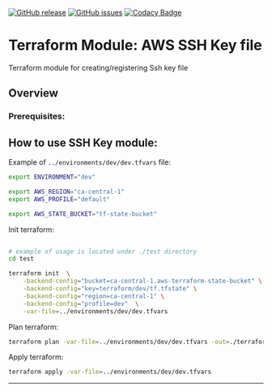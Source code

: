 [![GitHub release](https://img.shields.io/github/release/OlegGorj/tf-modules-aws-key-pair.svg)](https://github.com/OlegGorj/tf-modules-aws-key-pair/releases)
[![GitHub issues](https://img.shields.io/github/issues/OlegGorj/tf-modules-aws-key-pair.svg)](https://github.com/OlegGorj/tf-modules-aws-key-pair/issues)
[![Codacy Badge](https://api.codacy.com/project/badge/Grade/0c85a578cb0c4c85bddb373a6f3686ce)](https://app.codacy.com/app/oleggorj/tf-modules-aws-key-pair?utm_source=github.com&utm_medium=referral&utm_content=OlegGorj/tf-modules-aws-key-pair&utm_campaign=badger)

# Terraform Module: AWS SSH Key file

Terraform module for creating/registering Ssh key file

## Overview


### Prerequisites:


## How to use SSH Key module:

Example of `../environments/dev/dev.tfvars` file:

```bash
export ENVIRONMENT="dev"

export AWS_REGION="ca-central-1"
export AWS_PROFILE="default"

export AWS_STATE_BUCKET="tf-state-bucket"

```

Init terraform:

```bash

# example of usage is located under ./test directory
cd test

terraform init  \
    -backend-config="bucket=ca-central-1.aws-terraform-state-bucket" \
    -backend-config="key=terraform/dev/tf.tfstate" \
    -backend-config="region=ca-central-1" \
    -backend-config="profile=dev"  \
    -var-file=../environments/dev/dev.tfvars

```

Plan terraform:

```bash
terraform plan -var-file=../environments/dev/dev.tfvars -out=./terraform
```

Apply terraform:

```bash
terraform apply -var-file=../environments/dev/dev.tfvars
```



---
